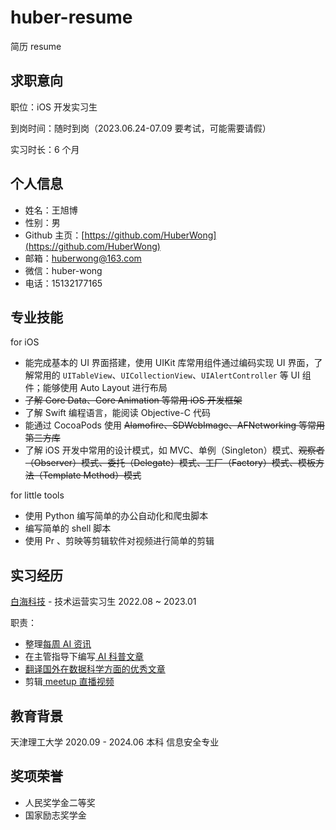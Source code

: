 # huber-resume

简历 resume

## 求职意向

职位：iOS 开发实习生

到岗时间：随时到岗（2023.06.24-07.09 要考试，可能需要请假）

实习时长：6 个月

## 个人信息

- 姓名：王旭博
- 性别：男
- Github 主页：[https://github.com/HuberWong](https://github.com/HuberWong)
- 邮箱：[huberwong@163.com](mailto:huberwong@163.com)
- 微信：huber-wong
- 电话：15132177165

## 专业技能

for iOS

- 能完成基本的 UI 界面搭建，使用 UIKit 库常用组件通过编码实现 UI 界面，了解常用的  `UITableView`、`UICollectionView`、`UIAlertController` 等 UI 组件；能够使用 Auto Layout 进行布局
- ~~了解 Core Data、Core Animation 等常用 iOS 开发框架~~
- 了解 Swift 编程语言，能阅读 Objective-C 代码
- 能通过 CocoaPods 使用 ~~Alamofire、SDWebImage、AFNetworking 等常用第三方库~~
- 了解 iOS 开发中常用的设计模式，如 MVC、单例（Singleton）模式、~~观察者（Observer）模式、委托（Delegate）模式、工厂（Factory）模式、模板方法（Template Method）模式~~

for little tools

- 使用 Python 编写简单的办公自动化和爬虫脚本
- 编写简单的 shell 脚本
- 使用 Pr 、剪映等剪辑软件对视频进行简单的剪辑

## 实习经历

[白海科技](https://www.baihai.co/) - 技术运营实习生 2022.08 ~ 2023.01

职责：

- 整理[每周 AI 资讯](https://mp.weixin.qq.com/s/HeTeKCORFeR7q5lJeLhmOA)
- 在主管指导下编写[ AI 科普文章](https://mp.weixin.qq.com/s/lb-06V5IY-x6FrQLwgDF7g)
- [翻译国外在数据科学方面的优秀文章](https://mp.weixin.qq.com/s/M-i3C0JKLeJaKX4dFhR8ng)
- 剪辑[ meetup 直播视频](https://www.bilibili.com/video/BV1fG4y1s7uf/?spm_id_from=333.999.0.0)

## 教育背景

天津理工大学		2020.09 - 2024.06		本科		信息安全专业

## 奖项荣誉

- 人民奖学金二等奖
- 国家励志奖学金
